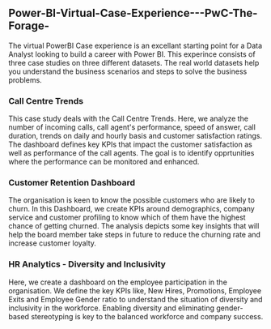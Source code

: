 ## Power-BI-Virtual-Case-Experience---PwC-The-Forage-
The virtual PowerBI Case experience is an excellant starting point for a Data Analyst looking to build a career with Power BI. This experince consists of three case studies on three different datasets. The real world datasets help you understand the business scenarios and steps to solve the business problems.

### Call Centre Trends
This case study deals with the Call Centre Trends. Here, we analyze the number of incoming calls, call agent's performance, speed of answer, call duration, trends on daily and hourly basis and customer satisfaction ratings. The dashboard defines key KPIs that impact the customer satisfaction as well as performance of the call agents. The goal is to identify opprtunities where the performance can be monitored and enhanced.

### Customer Retention Dashboard
The organisation is keen to know the possible customers who are likely to churn. In this Dashboard, we create KPIs around demographics, company service and customer profiling to know which of them have the highest chance of getting churned. The analysis depicts some key insights that will help the board member take steps in future to reduce the churning rate and increase customer loyalty.

### HR Analytics - Diversity and Inclusivity
Here, we create a dashboard on the employee participation in the organisation. We define the key KPIs like, New Hires, Promotions, Employee Exits and Employee Gender ratio to understand the situation of diversity and inclusivity in the workforce. Enabling diversity and eliminating gender-based stereotyping is key to the balanced workforce and company success.
